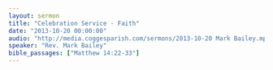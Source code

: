 ```yaml
---
layout: sermon
title: "Celebration Service - Faith"
date: "2013-10-20 00:00:00"
audio: "http://media.coggesparish.com/sermons/2013-10-20 Mark Bailey.mp3"
speaker: "Rev. Mark Bailey"
bible_passages: ["Matthew 14:22-33"]
---
```

